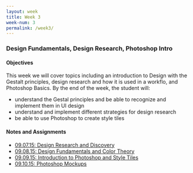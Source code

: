 ```yaml
---
layout: week
title: Week 3
week-num: 3
permalink: /week3/
---
```

<h3>Design Fundamentals, Design Research, Photoshop Intro</h3>
<h4>Objectives</h4>
<p>This week we will cover topics including an introduction to Design with the Gestalt principles, design research and how it is used in a workflo, and Photoshop Basics.  By the end of the week, the student will:</p>
<ul>
    <li>understand the Gestal principles and be able to recognize and implement them in UI design</li>
    <li>understand and implement different strategies for design research</li>
    <li>be able to use Photoshop to create style tiles</li>
</ul>

<h4>Notes and Assignments</h4>
<ul>
    <li>
        <a href="/09.07.15/">09.07.15: Design Research and Discovery</a>
    </li>
    <li>
        <a href="/09.08.15/">09.08.15: Design Fundamentals and Color Theory</a>
    </li>
    <li>
        <a href="/09.09.15/">09.09.15: Introduction to Photoshop and Style Tiles</a>
    </li>
    <li>
        <a href="/09.10.15/">09.10.15: Photoshop Mockups</a>
    </li>
</ul>